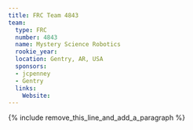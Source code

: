 ```yaml
---
title: FRC Team 4843
team:
  type: FRC
  number: 4843
  name: Mystery Science Robotics
  rookie_year:
  location: Gentry, AR, USA
  sponsors:
  - jcpenney
  - Gentry
  links:
    Website:
---
```


{% include remove_this_line_and_add_a_paragraph %}